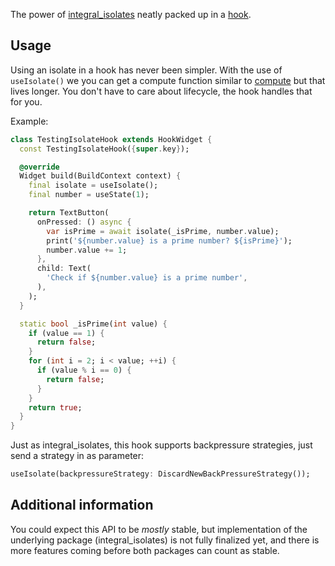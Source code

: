 The power of [integral_isolates](https://pub.dev/packages/use_isolate) neatly packed up in a [hook](https://pub.dev/packages/flutter_hooks).

## Usage

Using an isolate in a hook has never been simpler. With the use of `useIsolate()` we you can get a compute function similar to [compute](https://api.flutter.dev/flutter/foundation/compute-constant.html) but that lives longer. You don't have to care about lifecycle, the hook handles that for you.

Example:
``` dart
class TestingIsolateHook extends HookWidget {
  const TestingIsolateHook({super.key});

  @override
  Widget build(BuildContext context) {
    final isolate = useIsolate();
    final number = useState(1);

    return TextButton(
      onPressed: () async {
        var isPrime = await isolate(_isPrime, number.value);
        print('${number.value} is a prime number? ${isPrime}');
        number.value += 1;
      },
      child: Text(
        'Check if ${number.value} is a prime number',
      ),
    );
  }

  static bool _isPrime(int value) {
    if (value == 1) {
      return false;
    }
    for (int i = 2; i < value; ++i) {
      if (value % i == 0) {
        return false;
      }
    }
    return true;
  }
}
```

Just as integral_isolates, this hook supports backpressure strategies, just send a strategy in as parameter:
```dart
useIsolate(backpressureStrategy: DiscardNewBackPressureStrategy());
```

## Additional information

You could expect this API to be _mostly_ stable, but implementation of the underlying package (integral_isolates) is not fully finalized yet, and there is more features coming before both packages can count as stable.

